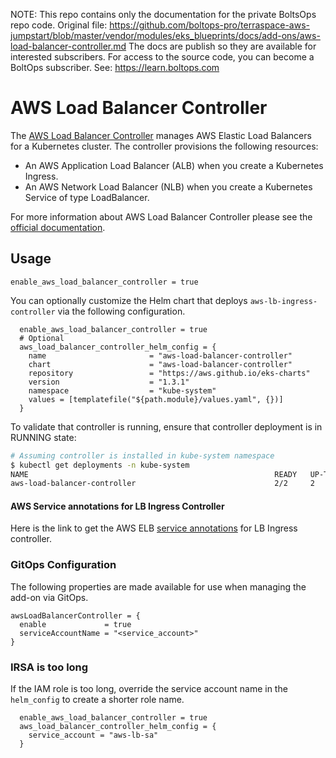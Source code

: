 <!-- note marker start -->
NOTE: This repo contains only the documentation for the private BoltsOps repo code.
Original file: https://github.com/boltops-pro/terraspace-aws-jumpstart/blob/master/vendor/modules/eks_blueprints/docs/add-ons/aws-load-balancer-controller.md
The docs are publish so they are available for interested subscribers.
For access to the source code, you can become a BoltOps subscriber.
See: https://learn.boltops.com

<!-- note marker end -->

# AWS Load Balancer Controller

The [AWS Load Balancer Controller](https://docs.aws.amazon.com/eks/latest/userguide/aws-load-balancer-controller.html) manages AWS Elastic Load Balancers for a Kubernetes cluster. The controller provisions the following resources:

* An AWS Application Load Balancer (ALB) when you create a Kubernetes Ingress.
* An AWS Network Load Balancer (NLB) when you create a Kubernetes Service of type LoadBalancer.

For more information about AWS Load Balancer Controller please see the [official documentation](https://docs.aws.amazon.com/eks/latest/userguide/aws-load-balancer-controller.html).

## Usage

```hcl
enable_aws_load_balancer_controller = true
```

You can optionally customize the Helm chart that deploys `aws-lb-ingress-controller` via the following configuration.

```hcl
  enable_aws_load_balancer_controller = true
  # Optional
  aws_load_balancer_controller_helm_config = {
    name                       = "aws-load-balancer-controller"
    chart                      = "aws-load-balancer-controller"
    repository                 = "https://aws.github.io/eks-charts"
    version                    = "1.3.1"
    namespace                  = "kube-system"
    values = [templatefile("${path.module}/values.yaml", {})]
  }
```

To validate that controller is running, ensure that controller deployment is in RUNNING state:

```sh
# Assuming controller is installed in kube-system namespace
$ kubectl get deployments -n kube-system
NAME                                                       READY   UP-TO-DATE   AVAILABLE   AGE
aws-load-balancer-controller                               2/2     2            2           3m58s
```
#### AWS Service annotations for LB Ingress Controller

Here is the link to get the AWS ELB [service annotations](https://kubernetes-sigs.github.io/aws-load-balancer-controller/latest/guide/service/annotations/) for LB Ingress controller.

### GitOps Configuration

The following properties are made available for use when managing the add-on via GitOps.

```
awsLoadBalancerController = {
  enable             = true
  serviceAccountName = "<service_account>"
}
```

### IRSA is too long

If the IAM role is too long, override the service account name in the `helm_config` to create a shorter role name.

```hcl
  enable_aws_load_balancer_controller = true
  aws_load_balancer_controller_helm_config = {
    service_account = "aws-lb-sa"
  }
```
